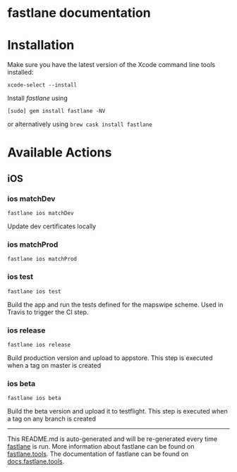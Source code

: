 fastlane documentation
================
# Installation

Make sure you have the latest version of the Xcode command line tools installed:

```
xcode-select --install
```

Install _fastlane_ using
```
[sudo] gem install fastlane -NV
```
or alternatively using `brew cask install fastlane`

# Available Actions
## iOS
### ios matchDev
```
fastlane ios matchDev
```
Update dev certificates locally
### ios matchProd
```
fastlane ios matchProd
```

### ios test
```
fastlane ios test
```
Build the app and run the tests defined for the mapswipe scheme. Used in Travis to trigger the CI step.
### ios release
```
fastlane ios release
```
Build production version and upload to appstore. This step is executed when a tag on master is created
### ios beta
```
fastlane ios beta
```
Build the beta version and upload it to testflight. This step is executed when a tag on any branch is created

----

This README.md is auto-generated and will be re-generated every time [fastlane](https://fastlane.tools) is run.
More information about fastlane can be found on [fastlane.tools](https://fastlane.tools).
The documentation of fastlane can be found on [docs.fastlane.tools](https://docs.fastlane.tools).
